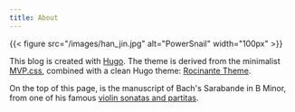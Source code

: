 ```yaml
---
title: About
---
```


{{< figure src="/images/han_jin.jpg" alt="PowerSnail" width="100px" >}}

This blog is created with [Hugo](https://gohugo.io/). The theme is derived from the minimalist [MVP.css](https://andybrewer.github.io/mvp/), combined with a clean Hugo theme: [Rocinante Theme](https://github.com/mavidser/hugo-rocinante).

On the top of this page, is the manuscript of Bach's Sarabande in B Minor, from one of his famous [violin sonatas and partitas](https://imslp.org/wiki/6_Violin_Sonatas_and_Partitas%2C_BWV_1001-1006_(Bach%2C_Johann_Sebastian)).

